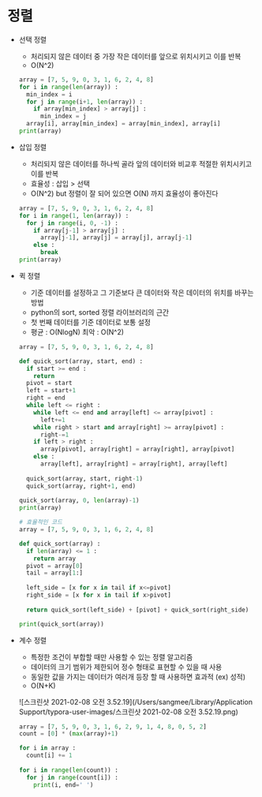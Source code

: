# 정렬

- 선택 정렬

  - 처리되지 않은 데이터 중 가장 작은 데이터를 앞으로 위치시키고 이를 반복
  - O(N^2)

  ~~~python
  array = [7, 5, 9, 0, 3, 1, 6, 2, 4, 8]
  for i in range(len(array)) :
    min_index = i
    for j in range(i+1, len(array)) :
      if array[min_index] > array[j] :
        min_index = j
    array[i], array[min_index] = array[min_index], array[i]
  print(array)
  ~~~

  

- 삽입 정렬

  - 처리되지 않은 데이터를 하나씩 골라 앞의 데이터와 비교후 적절한 위치시키고 이를 반복
  - 효율성 : 삽입 > 선택
  - O(N^2) but 정렬이 잘 되어 있으면 O(N) 까지 효율성이 좋아진다

  ~~~python
  array = [7, 5, 9, 0, 3, 1, 6, 2, 4, 8]
  for i in range(1, len(array)) :
    for j in range(i, 0, -1) :  
      if array[j-1] > array[j] :
        array[j-1], array[j] = array[j], array[j-1]
      else :
        break
  print(array)
  ~~~

- 퀵 정렬

  - 기준 데이터를 설정하고 그 기준보다 큰 데이터와 작은 데이터의 위치를 바꾸는 방법
  - python의 sort, sorted 정렬 라이브러리의 근간
  - 첫 번째 데이터를 기준 데이터로 보통 설정
  - 평균 : O(NlogN)    최악 : O(N^2)

  ~~~python
  array = [7, 5, 9, 0, 3, 1, 6, 2, 4, 8]
  
  def quick_sort(array, start, end) :
    if start >= end :
      return
    pivot = start
    left = start+1
    right = end
    while left <= right :
      while left <= end and array[left] <= array[pivot] :
        left+=1
      while right > start and array[right] >= array[pivot] :
        right-=1
      if left > right :
        array[pivot], array[right] = array[right], array[pivot]
      else :
        array[left], array[right] = array[right], array[left]
        
    quick_sort(array, start, right-1)
    quick_sort(array, right+1, end)
    
  quick_sort(array, 0, len(array)-1)
  print(array)
  ~~~

  ~~~python
  # 효율적인 코드
  array = [7, 5, 9, 0, 3, 1, 6, 2, 4, 8]
  
  def quick_sort(array) :
    if len(array) <= 1 :
      return array
    pivot = array[0]
    tail = array[1:]
    
    left_side = [x for x in tail if x<=pivot]
    right_side = [x for x in tail if x>pivot]
    
    return quick_sort(left_side) + [pivot] + quick_sort(right_side)
  
  print(quick_sort(array))
  ~~~

  

- 계수 정렬

  - 특정한 조건이 부합할 때만 사용할 수 있는 정렬 알고리즘
  - 데이터의 크기 범위가 제한되어 정수 형태로 표현할 수 있을 때 사용
  - 동일한 값을 가지는 데이터가 여러개 등장 할 때 사용하면 효과적 (ex) 성적)
  - O(N+K)

  ![스크린샷 2021-02-08 오전 3.52.19](/Users/sangmee/Library/Application Support/typora-user-images/스크린샷 2021-02-08 오전 3.52.19.png)

  ~~~python
  array = [7, 5, 9, 0, 3, 1, 6, 2, 9, 1, 4, 8, 0, 5, 2]
  count = [0] * (max(array)+1)
  
  for i in array :
    count[i] += 1
    
  for i in range(len(count)) :
    for j in range(count[i]) :
      print(i, end=' ')
  ~~~

  
